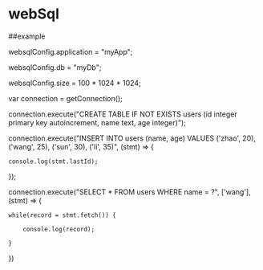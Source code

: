 # webSql

##example 

websqlConfig.application = "myApp";

websqlConfig.db = "myDb";

websqlConfig.size = 100 * 1024 * 1024;

var connection = getConnection();

connection.execute("CREATE TABLE IF NOT EXISTS users (id integer primary key autoincrement, name text, age integer)");

connection.execute("INSERT INTO users (name, age) VALUES ('zhao', 20), ('wang', 25), ('sun', 30), ('li', 35)", (stmt) => {

	console.log(stmt.lastId);

});

connection.execute("SELECT * FROM users WHERE name = ?", ['wang'], (stmt) => {

  	while(record = stmt.fetch()) {

  		console.log(record);

  	}

})